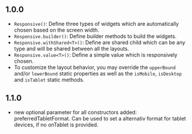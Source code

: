 ## 1.0.0

* `Responsive()`: Define three types of widgets which are automatically chosen based on the screen width.
* `Responsive.builder()`: Define builder methods to build the widgets.
* `Responsive.withShared<T>()`: Define are shared child which can be any type and will be shared between all the layouts.
* `Responsive.value<T>()`: Define a simple value which is responsively chosen.
* To customize the layout behavior, you may override the `upperBound` and/or `lowerBound` static properties as well as the `isMobile`, `isDesktop` and `isTablet` static methods.


## 1.1.0

* new optional parameter for all constructors added: preferredTabletFormat. Can be used to set a alternativ format for tablet devices, if no onTablet is provided.
